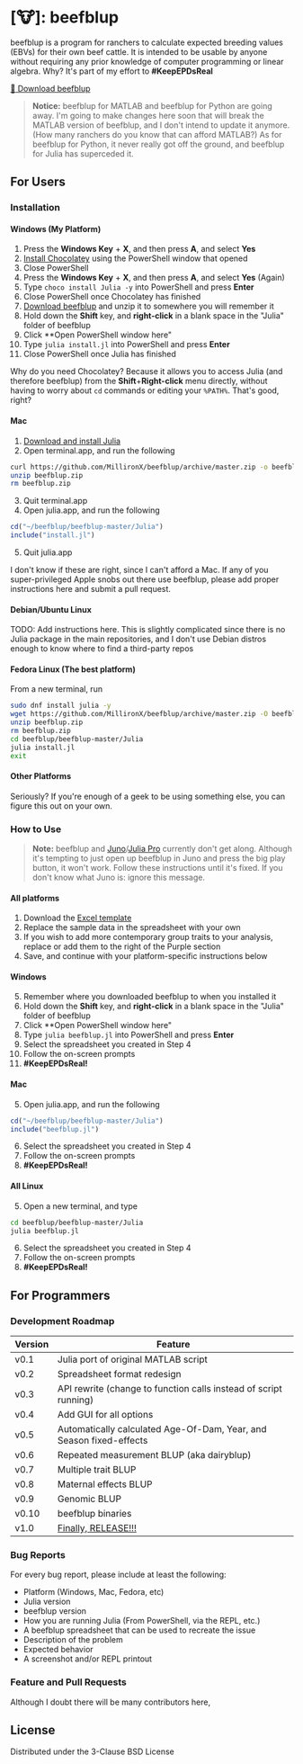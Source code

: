 # [:cow:]: beefblup

beefblup is a program for ranchers to calculate expected breeding
values (EBVs) for their own beef cattle. It is intended to be usable by anyone
without requiring any prior knowledge of computer programming or linear algebra.
Why? It's part of my effort to
**\#KeepEPDsReal**

[:arrow_down_small:  Download beefblup](https://github.com/MillironX/beefblup/archive/master.zip)

> **Notice:** beefblup for MATLAB and beefblup for Python are going away. I'm
> going to make changes here soon that will break the MATLAB version of
> beefblup, and I don't intend to update it anymore. (How many ranchers do you
> know that can afford MATLAB?) As for beefblup for Python, it never really got
> off the ground, and beefblup for Julia has superceded it.

## For Users

### Installation

#### Windows (My Platform)

1. Press the **Windows Key** + **X**, and then press **A**, and select **Yes**
2. [Install Chocolatey](https://chocolatey.org/install) using the PowerShell
   window that opened
3. Close PowerShell
4. Press the **Windows Key** + **X**, and then press **A**, and select **Yes**
   (Again)
5. Type `choco install Julia -y` into PowerShell and press **Enter**
6. Close PowerShell once Chocolatey has finished
7. [Download beefblup](https://github.com/MillironX/beefblup/archive/master.zip)
   and unzip it to somewhere you will remember it
8. Hold down the **Shift** key, and **right-click** in a blank space in the
   "Julia" folder of beefblup
9. Click **Open PowerShell window here"
10. Type `julia install.jl` into PowerShell and press **Enter**
11. Close PowerShell once Julia has finished

Why do you need Chocolatey? Because it allows you to access Julia (and therefore
beefblup) from the **Shift**+**Right-click** menu directly, without having to
worry about `cd` commands or editing your `%PATH%`. That's good, right?

#### Mac

1. [Download and install Julia](https://julialang.org/downloads/)
2. Open terminal.app, and run the following

```bash
curl https://github.com/MillironX/beefblup/archive/master.zip -o beefblup.zip
unzip beefblup.zip
rm beefblup.zip
```

3. Quit terminal.app
4. Open julia.app, and run the following

```julia
cd("~/beefblup/beefblup-master/Julia")
include("install.jl")
```

5. Quit julia.app

I don't know if these are right, since I can't afford a Mac. If any of you
super-privileged Apple snobs out there use beefblup, please add proper
instructions here and submit a pull request.

#### Debian/Ubuntu Linux

TODO: Add instructions here. This is slightly complicated since there is no
Julia package in the main repositories, and I don't use Debian distros enough to
know where to find a third-party repos

#### Fedora Linux (The best platform)

From a new terminal, run

```bash
sudo dnf install julia -y
wget https://github.com/MillironX/beefblup/archive/master.zip -O beefblup.zip
unzip beefblup.zip
rm beefblup.zip
cd beefblup/beefblup-master/Julia
julia install.jl
exit
```

#### Other Platforms

Seriously? If you're enough of a geek to be using something else, you can figure
this out on your own.

### How to Use

> **Note:** beefblup and [Juno](https://junolab.org)/[Julia Pro](https://juliacomputing.com/products/juliapro.html) currently don't get along.
> Although it's tempting to just open up beefblup in Juno and press the big play
> button, it won't work. Follow these instructions until it's fixed. If you
> don't know what Juno is: ignore this message.

#### All platforms

1. Download the [Excel template](https://github.com/MillironX/beefblup/raw/master/Excel/Master%20BLUP%20Worksheet.xlsx)
2. Replace the sample data in the spreadsheet with your own
3. If you wish to add more contemporary group traits to your analysis, replace
   or add them to the right of the Purple section
4. Save, and continue with your platform-specific instructions below

#### Windows

5. Remember where you downloaded beefblup to when you installed it
6. Hold down the **Shift** key, and **right-click** in a blank space in the
   "Julia" folder of beefblup
7. Click **Open PowerShell window here"
8. Type `julia beefblup.jl` into PowerShell and press **Enter**
9. Select the spreadsheet you created in Step 4
10. Follow the on-screen prompts
11. **\#KeepEPDsReal!**

#### Mac

5. Open julia.app, and run the following

```julia
cd("~/beefblup/beefblup-master/Julia")
include("beefblup.jl")
```

6. Select the spreadsheet you created in Step 4
7. Follow the on-screen prompts
8. **\#KeepEPDsReal!**

#### All Linux

5. Open a new terminal, and type

```bash
cd beefblup/beefblup-master/Julia
julia beefblup.jl
```

6. Select the spreadsheet you created in Step 4
7. Follow the on-screen prompts
8. **\#KeepEPDsReal!**

## For Programmers

### Development Roadmap

| Version | Feature                                                             |
| ------- | ------------------------------------------------------------------- |
| v0.1    | Julia port of original MATLAB script                                |
| v0.2    | Spreadsheet format redesign                                         |
| v0.3    | API rewrite (change to function calls instead of script running)    |
| v0.4    | Add GUI for all options                                             |
| v0.5    | Automatically calculated Age-Of-Dam, Year, and Season fixed-effects |
| v0.6    | Repeated measurement BLUP (aka dairyblup)                           |
| v0.7    | Multiple trait BLUP                                                 |
| v0.8    | Maternal effects BLUP                                               |
| v0.9    | Genomic BLUP                                                        |
| v0.10   | beefblup binaries                                                   |
| v1.0    | [Finally, RELEASE!!!](https://youtu.be/1CBjxGdgC1w?t=282)           |

### Bug Reports

For every bug report, please include at least the following:

- Platform (Windows, Mac, Fedora, etc)
- Julia version
- beefblup version
- How you are running Julia (From PowerShell, via the REPL, etc.)
- A beefblup spreadsheet that can be used to recreate the issue
- Description of the problem
- Expected behavior
- A screenshot and/or REPL printout

### Feature and Pull Requests

Although I doubt there will be many contributors here,

## License

Distributed under the 3-Clause BSD License
